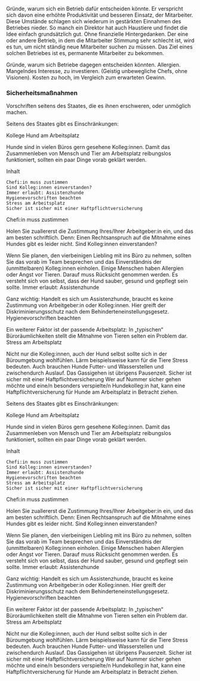 Gründe, warum sich ein Betrieb dafür entscheiden könnte. 
Er verspricht sich davon eine erhöhte Produktivität und besseren Einsatz, der Mitarbeiter. Diese Umstände schlagen sich wiederum in gestärkten Einnahmen des Betriebes nieder. 
So manch ein Direktor hat auch Haustiere und findet die Idee einfach grundsätzlich gut. Ohne finanzielle Hintergedanken. 
Der eine oder andere Betrieb, in dem die Mitarbeiter Stimmung sehr schlecht ist, wird es tun, um nicht ständig neue Mitarbeiter suchen zu müssen. Das Ziel eines solchen Betriebes ist es, permanente Mitarbeiter zu bekommen. 


Gründe, warum sich Betriebe dagegen entscheiden könnten. 
Allergien. 
Mangelndes Interesse, zu investieren. (Geistig unbewegliche Chefs, ohne Visionen). 
Kosten zu hoch, im Vergleich zum erwarteten Gewinn. 

### Sicherheitsmaßnahmen 
Vorschriften seitens des Staates, die es ihnen erschweren, oder unmöglich machen. 

Seitens des Staates gibt es Einschränkungen: 

Kollege Hund am Arbeitsplatz

Hunde sind in vielen Büros gern gesehene Kolleg:innen. Damit das Zusammenleben von Mensch und Tier am Arbeitsplatz reibungslos funktioniert, sollten ein paar Dinge vorab geklärt werden. 

Inhalt

    Chefi:in muss zustimmen
    Sind Kolleg:innen einverstanden?
    Immer erlaubt: Assistenzhunde
    Hygienevorschriften beachten
    Stress am Arbeitsplatz
    Sicher ist sicher mit einer Haftpflichtversicherung

Chefi:in muss zustimmen

Holen Sie zuallererst die Zustimmung Ihres/Ihrer Arbeitgeber:in ein, und das am besten schriftlich. Denn: Einen Rechtsanspruch auf die Mitnahme eines Hundes gibt es leider nicht.
Sind Kolleg:innen einverstanden?

Wenn Sie planen, den vierbeinigen Liebling mit ins Büro zu nehmen, sollten Sie das vorab im Team besprechen und das Einverständnis der (unmittelbaren) Kolleg:innen einholen. Einige Menschen haben Allergien oder Angst vor Tieren. Darauf muss Rücksicht genommen werden. Es versteht sich von selbst, dass der Hund sauber, gesund und gepflegt sein sollte.
Immer erlaubt: Assistenzhunde

Ganz wichtig: Handelt es sich um Assistenzhunde, braucht es keine Zustimmung von Arbeitgeber:in oder Kolleg:innen. Hier greift der Diskriminierungsschutz nach dem Behinderteneinstellungsgesetz. 
Hygienevorschriften beachten

Ein weiterer Faktor ist der passende Arbeitsplatz: In „typischen“ Büroräumlichkeiten stellt die Mitnahme von Tieren selten ein Problem dar.
Stress am Arbeitsplatz

Nicht nur die Kolleg:innen, auch der Hund selbst sollte sich in der Büroumgebung wohlfühlen. Lärm beispielsweise kann für die Tiere Stress bedeuten. Auch brauchen Hunde Futter- und Wasserstellen und zwischendurch Auslauf. Das Gassigehen ist übrigens Pausenzeit.
Sicher ist sicher mit einer Haftpflichtversicherung
Wer auf Nummer sicher gehen möchte und eine/n besonders verspielte/n Hundekolleg:in hat, kann eine Haftpflichtversicherung für Hunde am Arbeitsplatz in Betracht ziehen. 

Seitens des Staates gibt es Einschränkungen: 

Kollege Hund am Arbeitsplatz

Hunde sind in vielen Büros gern gesehene Kolleg:innen. Damit das Zusammenleben von Mensch und Tier am Arbeitsplatz reibungslos funktioniert, sollten ein paar Dinge vorab geklärt werden. 

Inhalt

    Chefi:in muss zustimmen
    Sind Kolleg:innen einverstanden?
    Immer erlaubt: Assistenzhunde
    Hygienevorschriften beachten
    Stress am Arbeitsplatz
    Sicher ist sicher mit einer Haftpflichtversicherung

Chefi:in muss zustimmen

Holen Sie zuallererst die Zustimmung Ihres/Ihrer Arbeitgeber:in ein, und das am besten schriftlich. Denn: Einen Rechtsanspruch auf die Mitnahme eines Hundes gibt es leider nicht.
Sind Kolleg:innen einverstanden?

Wenn Sie planen, den vierbeinigen Liebling mit ins Büro zu nehmen, sollten Sie das vorab im Team besprechen und das Einverständnis der (unmittelbaren) Kolleg:innen einholen. Einige Menschen haben Allergien oder Angst vor Tieren. Darauf muss Rücksicht genommen werden. Es versteht sich von selbst, dass der Hund sauber, gesund und gepflegt sein sollte.
Immer erlaubt: Assistenzhunde

Ganz wichtig: Handelt es sich um Assistenzhunde, braucht es keine Zustimmung von Arbeitgeber:in oder Kolleg:innen. Hier greift der Diskriminierungsschutz nach dem Behinderteneinstellungsgesetz. 
Hygienevorschriften beachten

Ein weiterer Faktor ist der passende Arbeitsplatz: In „typischen“ Büroräumlichkeiten stellt die Mitnahme von Tieren selten ein Problem dar.
Stress am Arbeitsplatz

Nicht nur die Kolleg:innen, auch der Hund selbst sollte sich in der Büroumgebung wohlfühlen. Lärm beispielsweise kann für die Tiere Stress bedeuten. Auch brauchen Hunde Futter- und Wasserstellen und zwischendurch Auslauf. Das Gassigehen ist übrigens Pausenzeit.
Sicher ist sicher mit einer Haftpflichtversicherung
Wer auf Nummer sicher gehen möchte und eine/n besonders verspielte/n Hundekolleg:in hat, kann eine Haftpflichtversicherung für Hunde am Arbeitsplatz in Betracht ziehen. 